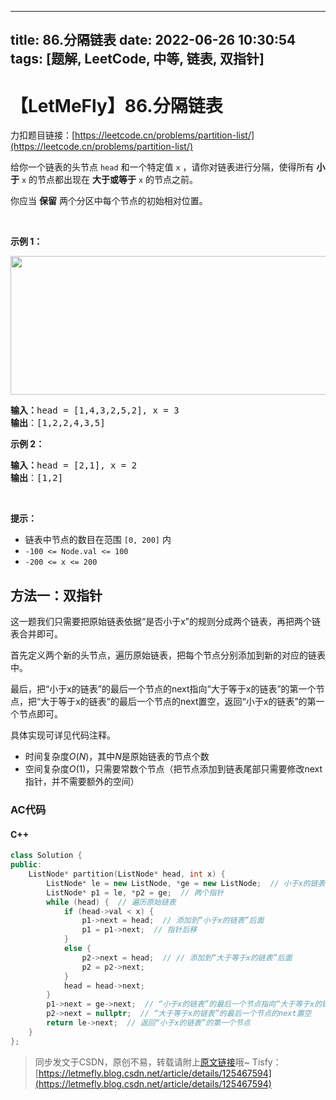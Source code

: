 <!--
 * @Author: LetMeFly
 * @Date: 2022-06-26 10:30:54
 * @LastEditors: LetMeFly
 * @LastEditTime: 2022-06-26 10:41:49
-->
---
title: 86.分隔链表
date: 2022-06-26 10:30:54
tags: [题解, LeetCode, 中等, 链表, 双指针]
---

# 【LetMeFly】86.分隔链表

力扣题目链接：[https://leetcode.cn/problems/partition-list/](https://leetcode.cn/problems/partition-list/)

<p>给你一个链表的头节点 <code>head</code> 和一个特定值<em> </em><code>x</code> ，请你对链表进行分隔，使得所有 <strong>小于</strong> <code>x</code> 的节点都出现在 <strong>大于或等于</strong> <code>x</code> 的节点之前。</p>

<p>你应当 <strong>保留</strong> 两个分区中每个节点的初始相对位置。</p>

<p> </p>

<p><strong>示例 1：</strong></p>
<img alt="" src="https://assets.leetcode.com/uploads/2021/01/04/partition.jpg" style="width: 662px; height: 222px;" />
<pre>
<strong>输入：</strong>head = [1,4,3,2,5,2], x = 3
<strong>输出</strong>：[1,2,2,4,3,5]
</pre>

<p><strong>示例 2：</strong></p>

<pre>
<strong>输入：</strong>head = [2,1], x = 2
<strong>输出</strong>：[1,2]
</pre>

<p> </p>

<p><strong>提示：</strong></p>

<ul>
	<li>链表中节点的数目在范围 <code>[0, 200]</code> 内</li>
	<li><code>-100 <= Node.val <= 100</code></li>
	<li><code>-200 <= x <= 200</code></li>
</ul>


## 方法一：双指针

这一题我们只需要把原始链表依据“是否小于x”的规则分成两个链表，再把两个链表合并即可。

首先定义两个新的头节点，遍历原始链表，把每个节点分别添加到新的对应的链表中。

最后，把“小于x的链表”的最后一个节点的next指向“大于等于x的链表”的第一个节点，把“大于等于x的链表”的最后一个节点的next置空，返回“小于x的链表”的第一个节点即可。

具体实现可详见代码注释。


+ 时间复杂度$O(N)$，其中$N$是原始链表的节点个数
+ 空间复杂度$O(1)$，只需要常数个节点（把节点添加到链表尾部只需要修改next指针，并不需要额外的空间）

### AC代码

#### C++

```cpp
class Solution {
public:
    ListNode* partition(ListNode* head, int x) {
        ListNode* le = new ListNode, *ge = new ListNode;  // 小于x的链表、大于等于x的链表
        ListNode* p1 = le, *p2 = ge;  // 两个指针
        while (head) {  // 遍历原始链表
            if (head->val < x) {
                p1->next = head;  // 添加到“小于x的链表”后面
                p1 = p1->next;  // 指针后移
            }
            else {
                p2->next = head;  // // 添加到“大于等于x的链表”后面
                p2 = p2->next;
            }
            head = head->next;
        }
        p1->next = ge->next;  // “小于x的链表”的最后一个节点指向“大于等于x的链表”的第一个节点（头节点为空，并未存储值，因此指向ge->next）
        p2->next = nullptr;  // “大于等于x的链表”的最后一个节点的next置空
        return le->next;  // 返回“小于x的链表”的第一个节点
    }
};
```


> 同步发文于CSDN，原创不易，转载请附上[原文链接](https://leetcode.letmefly.xyz/2022/06/26/LeetCode%200086.%E5%88%86%E9%9A%94%E9%93%BE%E8%A1%A8/)哦~
> Tisfy：[https://letmefly.blog.csdn.net/article/details/125467594](https://letmefly.blog.csdn.net/article/details/125467594)
    